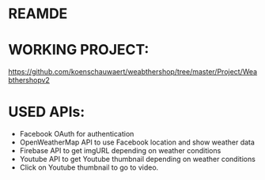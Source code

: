 # REAMDE

# WORKING PROJECT:
https://github.com/koenschauwaert/weabthershop/tree/master/Project/Weabthershopv2

# USED APIs:
- Facebook OAuth for authentication
- OpenWeatherMap API to use Facebook location and show weather data
- Firebase API to get imgURL depending on weather conditions
- Youtube API to get Youtube thumbnail depending on weather conditions
- Click on Youtube thumbnail to go to video.

